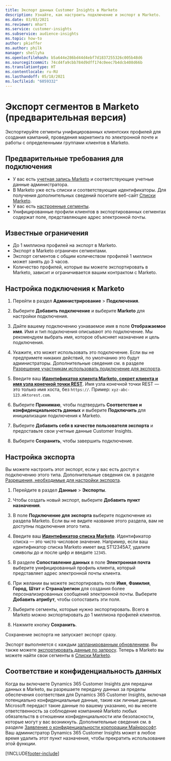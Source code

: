 ```yaml
---
title: Экспорт данных Customer Insights в Marketo
description: Узнайте, как настроить подключение и экспорт в Marketo.
ms.date: 03/03/2021
ms.reviewer: mhart
ms.service: customer-insights
ms.subservice: audience-insights
ms.topic: how-to
author: pkieffer
ms.author: philk
manager: shellyha
ms.openlocfilehash: b5a644e286bd44d4ebf7d1837255326c005b48d6
ms.sourcegitcommit: 74cd4fa9cbb784d9dff174c0eec7b4dcb408d66b
ms.translationtype: HT
ms.contentlocale: ru-RU
ms.lasthandoff: 05/18/2021
ms.locfileid: "6059332"
---
```

# <a name="export-segments-to-marketo-preview"></a>Экспорт сегментов в Marketo (предварительная версия)

Экспортируйте сегменты унифицированных клиентских профилей для создания кампаний, проведения маркетинга по электронной почте и работы с определенными группами клиентов в Marketo.

## <a name="prerequisites-for-connection"></a>Предварительные требования для подключения

-   У вас есть [учетная запись Marketo](https://login.marketo.com/) и соответствующие учетные данные администратора.
-   В Marketo уже есть списки и соответствующие идентификаторы. Для получения дополнительных сведений посетите веб-сайт [Списки Marketo](https://docs.marketo.com/display/public/DOCS/Understanding+Static+Lists).
-   У вас есть [настроенные сегменты](segments.md).
-   Унифицированные профили клиентов в экспортированных сегментах содержат поле, представляющее адрес электронной почты.

## <a name="known-limitations"></a>Известные ограничения

- До 1 миллиона профилей на экспорт в Marketo.
- Экспорт в Marketo ограничен сегментами.
- Экспорт сегментов с общим количеством профилей 1 миллион может занять до 3 часов. 
- Количество профилей, которые вы можете экспортировать в Marketo, зависит и ограничивается вашим контрактом с Marketo.

## <a name="set-up-connection-to-marketo"></a>Настройка подключения к Marketo

1. Перейти в раздел **Администрирование** > **Подключения**.

1. Выберите **Добавить подключение** и выберите **Marketo** для настройки подключения.

1. Дайте вашему подключению узнаваемое имя в поле **Отображаемое имя**. Имя и тип подключения описывают это подключение. Мы рекомендуем выбрать имя, которое объясняет назначение и цель подключения.

1. Укажите, кто может использовать это подключение. Если вы не предпримете никаких действий, по умолчанию это будут администраторы. Дополнительные сведения см. в разделе [Разрешение участникам использовать подключение для экспорта](connections.md#allow-contributors-to-use-a-connection-for-exports).

1. Введите ваш **[Идентификатор клиента Marketo, секрет клиента и имя узла конечной точки REST](https://developers.marketo.com/rest-api/authentication/)**. Имя узла конечной точки REST — это только имя хоста, без `https://`. Пример: `xyz-abc-123.mktorest.com`. 

1. Выберите **Принимаю**, чтобы подтвердить **Соответствие и конфиденциальность данных** и выберите **Подключить** для инициализации подключения к Marketo.

1. Выберите **Добавить себя в качестве пользователя экспорта** и предоставьте свои учетные данные Customer Insights.

1. Выберите **Сохранить**, чтобы завершить подключение.

## <a name="configure-an-export"></a>Настройка экспорта

Вы можете настроить этот экспорт, если у вас есть доступ к подключению этого типа. Дополнительные сведения см. в разделе [Разрешения, необходимые для настройки экспорта](export-destinations.md#set-up-a-new-export).

1. Перейдите в раздел **Данные** > **Экспорты**.

1. Чтобы создать новый экспорт, выберите **Добавить пункт назначения**.

1. В поле **Подключение для экспорта** выберите подключение из раздела Marketo. Если вы не видите название этого раздела, вам не доступны подключения этого типа.

1. Введите ваш **[Идентификатор списка Marketo](https://docs.marketo.com/display/public/DOCS/Understanding+Static+Lists)**. Идентификатор списка — это чисто числовое значение. Например, если ваш идентификатор списка Marketo имеет вид ST12345A7, удалите символы до и после цифр и введите `12345`. 

1. В разделе **Сопоставление данных** в поле **Электронная почта** выберите унифицированный профиль клиента, который представляет адрес электронной почты клиента. 

1. При желании вы можете экспортировать поля **Имя**, **Фамилия**, **Город**, **Штат** и **Страна/регион** для создания более персонализированных сообщений электронной почты. Выберите **Добавить атрибут**, чтобы сопоставить эти поля.

1. Выберите сегменты, которые нужно экспортировать. Всего в Marketo можно экспортировать до 1 миллиона профилей клиентов.

1. Нажмите кнопку **Сохранить**.

Сохранение экспорта не запускает экспорт сразу.

Экспорт выполняется с каждым [запланированным обновлением](system.md#schedule-tab). Вы также можете [экспортировать данные по запросу](export-destinations.md#run-exports-on-demand). Теперь в Marketo вы можете найти свои сегменты в [Списки Marketo](https://docs.marketo.com/display/public/DOCS/Understanding+Static+Lists).


## <a name="data-privacy-and-compliance"></a>Соответствие и конфиденциальность данных

Когда вы включаете Dynamics 365 Customer Insights для передачи данных в Marketo, вы разрешаете передачу данных за пределы обеспечения соответствия для Dynamics 365 Customer Insights, включая потенциально конфиденциальные данные, такие как личные данные. Microsoft передаст такие данные по вашему указанию, но вы несете ответственность за соблюдение компанией Marketo любых обязательств в отношении конфиденциальности или безопасности, которые могут у вас возникнуть. Дополнительные сведения см. в разделе [Заявление о конфиденциальности корпорации Майкрософт](https://go.microsoft.com/fwlink/?linkid=396732).
Ваш администратор Dynamics 365 Customer Insights может в любое время удалить этот пункт назначения, чтобы прекратить использование этой функции.


[!INCLUDE[footer-include](../includes/footer-banner.md)]
